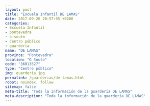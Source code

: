 ```yaml
---
layout: post
title: "Escuela Infantil DE LAMAS"
date: 2017-09-20 20:57:05 +0200
categories:
- Escuela Infantil
- pontevedra
- o-souto
- Centro público
- guarderia
name: "DE LAMAS"
province: "Pontevedra"
location: "O Souto"
code: "36013527"
type: "Centro público"
img: guarderia.jpg
permalink: /guarderias/de-lamas.html
robot: noindex, follow
sitemap: false
meta-title: "Toda la información de la guardería DE LAMAS"
meta-description: "Toda la información de la guardería DE LAMAS"
---
```

